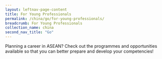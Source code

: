 ```yaml
---
layout: leftnav-page-content
title: For Young Professionals
permalink: /china/go/for-young-professionals/
breadcrumb: For Young Professionals
collection_name: china
second_nav_title: "Go"
---
```


Planning a career in ASEAN? Check out the programmes and opportunities available so that you can better prepare and develop your competencies!